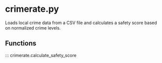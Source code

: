 # crimerate.py

Loads local crime data from a CSV file and calculates a safety score based on normalized crime levels.

## Functions

::: crimerate.calculate_safety_score